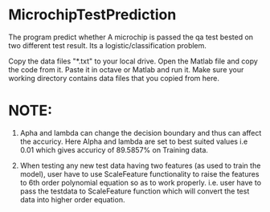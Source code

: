 # MicrochipTestPrediction

The program predict whether A microchip is passed the qa test bested on two different test result. Its a logistic/classification problem.

Copy the data files "*.txt" to your local drive. Open the Matlab file and copy the code from it. Paste it in octave or Matlab and run it. Make sure your working directory contains data files that you copied from here.

# NOTE: 
1. Apha and lambda can change the decision boundary and thus can affect the accuricy. Here Alpha and lambda are set to best suited values i.e 0.01 which gives accuricy of 89.5857% on Training data.

2. When testing any new test data having two features (as used to train the model), user have to use ScaleFeature functionality to raise the features to 6th order polynomial equation so as to work properly.
i.e. user have to pass the testdata to ScaleFeature function which will convert the test data into higher order equation.

